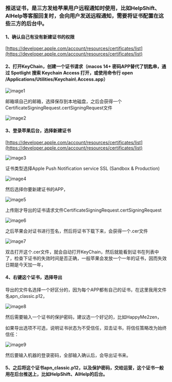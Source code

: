 ### 推送证书，是三方发给苹果用户远程通知时使用，比如HelpShift、AIHelp等客服回复时，会向用户发送远程通知，需要将证书配置在这些三方的后台中。

#### 1、确认自己有没有新建证书的权限

[https://developer.apple.com/account/resources/certificates/list](https://developer.apple.com/account/resources/certificates/list)

#### 2、打开KeyChain，创建一个证书请求（macos 14+ 密码APP替代了钥匙串，通过 Spotlight 搜索 Keychain Access 打开，或使用命令行 open /Applications/Utilities/Keychain\\ Access.app）

![image1](http://localhost:5173/WTC-Docs/assets/1758727509690_6e1efe91.png)

邮箱填自己的邮箱，选择保存到本地磁盘，之后会获得一个CertificateSigningRequest.certSigningRequest文件

![image2](http://localhost:5173/WTC-Docs/assets/1758727509692_6e19b1c0.png)

#### 3、登录苹果后台，选择新建证书

[https://developer.apple.com/account/resources/certificates/list](https://developer.apple.com/account/resources/certificates/list)

![image3](http://localhost:5173/WTC-Docs/assets/1758727509693_29555bd9.png)

证书类型选择Apple Push Notification service SSL (Sandbox & Production)

![image4](http://localhost:5173/WTC-Docs/assets/1758727509695_8d0f2928.png)

然后选择你要新建证书的APP，

![image5](http://localhost:5173/WTC-Docs/assets/1758727509696_7fc3a8e7.png)

上传刚才导出的证书请求文件CertificateSigningRequest.certSigningRequest

![image6](http://localhost:5173/WTC-Docs/assets/1758727509698_070488f4.png)

之后苹果会对证书进行签名，然后将证书下载下来，会获得一个.cer文件

![image7](http://localhost:5173/WTC-Docs/assets/1758727509699_ab47b3a0.png)

双击打开这个.cer文件，就会自动打开KeyChain，然后就能看到证书在列表中了，检查下证书的失效时间是否正确，一般苹果会发放一个一年的证书，因而失效日期是今天加一年，

#### 4、右键这个证书，选择导出

导出的文件名选择一个好区分的，因为每个APP都有自己的证书，在这里我用文件名apn\_classic.p12，

![image8](http://localhost:5173/WTC-Docs/assets/1758727509701_ac91dbbe.png)

然后需要输入一个证书的保护密码，建议选一个好记的，比如HappyMe2zen，

如果导出选项不可选，说明证书状态为不受信任，双击证书，将信任策略改为始终信任：

![image9](http://localhost:5173/WTC-Docs/assets/1758727509703_0bf8e9ac.png)

然后要输入机器的登录密码，全部输入确认后，会导出证书来。

#### 5、之后将这个证书apn\_classic.p12，以及保护密码，交给运营，这个证书一般用在后台推送上，比如HelpShift、AIHelp的后台。

















